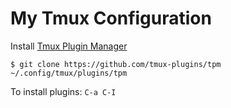 # My Tmux Configuration

Install [Tmux Plugin Manager](https://github.com/tmux-plugins/tpm)

`$ git clone https://github.com/tmux-plugins/tpm ~/.config/tmux/plugins/tpm`

To install plugins:
`C-a C-I`

